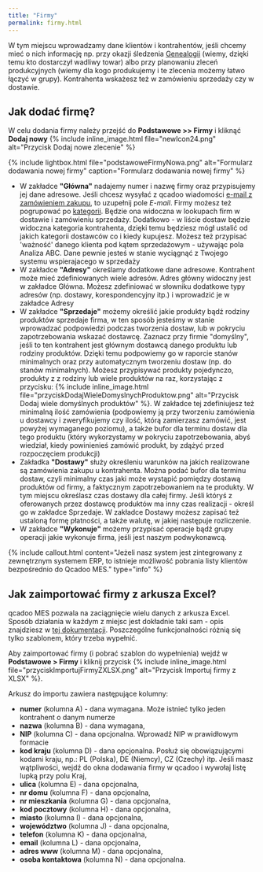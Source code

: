 ```yaml
---
title: "Firmy"
permalink: firmy.html
---
```


W tym miejscu wprowadzamy dane klientów i kontrahentów, jeśli chcemy mieć o nich informację np. przy okazji śledzenia [Genealogii](/genealogia) (wiemy, dzięki temu kto dostarczył wadliwy towar) albo przy planowaniu zleceń produkcyjnych (wiemy dla kogo produkujemy i te zlecenia możemy łatwo łączyć w grupy). Kontrahenta wskażesz też w zamówieniu sprzedaży czy w dostawie.  

## Jak dodać firmę?
W celu dodania firmy należy przejść do **Podstawowe >> Firmy**  i kliknąć **Dodaj nowy** {% include inline_image.html file="newIcon24.png" alt="Przycisk Dodaj nowe zlecenie" %} 

{% include lightbox.html file="podstawoweFirmyNowa.png" alt="Formularz dodawania nowej firmy" caption="Formularz dodawania nowej firmy" %}  

- W zakładce **"Główna"** nadajemy numer i nazwę firmy oraz przypisujemy jej dane adresowe. Jeśli chcesz wysyłać z qcadoo wiadomości [e-mail z zamówieniem zakupu](/dostawy.html#wysyłanie-wiadomości-e-mail-z-zamówieniem), to uzupełnij pole _E-mail_. Firmy możesz też pogrupować po [kategorii](/slowniki). Będzie ona widoczna w lookupach firm w dostawie i zamówieniu sprzedaży. Dodatkowo - w liście dostaw będzie widoczna kategoria kontrahenta, dzięki temu będziesz mógł ustalić od jakich kategorii dostawców co i kiedy kupujesz. Możesz też przypisać 'ważność' danego klienta pod kątem sprzedażowym - używając pola Analiza ABC. Dane pewnie jesteś w stanie wyciągnąć z Twojego systemu wspierajacego w sprzedaży
- W zakładce **"Adresy"** określamy dodatkowe dane adresowe. Kontrahent może mieć zdefiniowanych wiele adresów. Adres główny widoczny jest w zakładce Główna. Możesz zdefiniować w słowniku dodatkowe typy adresów (np. dostawy, korespondencyjny itp.) i wprowadzić je w zakładce Adresy
- W zakładce **"Sprzedaje"** możemy określić jakie produkty bądź rodziny produktów sprzedaje firma, w ten sposób jesteśmy w stanie wprowadzać podpowiedzi podczas tworzenia dostaw, lub w pokryciu zapotrzebowania wskazać dostawcę. Zaznacz przy firmie "domyślny", jeśli to ten kontrahent jest głównym dostawcą danego produktu lub rodziny produktów. Dzięki temu podpowiemy go w raporcie stanów minimalnych oraz przy automatycznym tworzeniu dostaw (np. do stanów minimalnych). Możesz przypisywać produkty pojedynczo, produkty z z rodziny lub wiele produktów na raz, korzystając z przycisku: {% include inline_image.html file="przyciskDodajWieleDomyslnychProduktow.png" alt="Przycisk Dodaj wiele domyślnych produktów" %}. W zakładce tej zdefiniujesz też minimalną ilość zamówienia (podpowiemy ją przy tworzeniu zamówienia u dostawcy i zweryfikujemy czy ilość, którą zamierzasz zamówić, jest powyżej wymaganego poziomu), a także bufor dla terminu dostaw dla tego produktu (który wykorzystamy w pokryciu zapotrzebowania, abyś wiedział, kiedy powinienieś zamówić produkt, by zdążyć przed rozpoczęciem produkcji)
- Zakładka **"Dostawy"** służy określeniu warunków na jakich realizowane są zamówienia zakupu u kontrahenta. Można podać bufor dla terminu dostaw, czyli minimalny czas jaki może wystąpić pomiędzy dostawą produktów od firmy, a faktycznym zapotrzebowaniem na te produkty. W tym miejscu określasz czas dostawy dla całej firmy. Jeśli któryś z oferowanych przez dostawcę produktów ma inny czas realizacji - określ go w zakładce Sprzedaje. W zakładce Dostawy możesz zapisać też ustaloną formę płatności, a także walutę, w jakiej następuje rozliczenie.
- W zakładce **"Wykonuje"** możemy przypisać operacje bądź grupy operacji jakie wykonuje firma, jeśli jest naszym podwykonawcą.

{% include callout.html content="Jeżeli nasz system jest zintegrowany z zewnętrznym systemem ERP, to istnieje możliwość pobrania listy klientów bezpośrednio do Qcadoo MES." type="info" %} 

## Jak zaimportować firmy z arkusza Excel?

qcadoo MES pozwala na zaciągnięcie wielu danych z arkusza Excel. Sposób działania w każdym z miejsc jest dokładnie taki sam - opis znajdziesz w [tej dokumentacji](/import-z-excel). Poszczególne funkcjonalności różnią się tylko szablonem, który trzeba wypełnić.

Aby zaimportować firmy (i pobrać szablon do wypełnienia) wejdź w **Podstawowe > Firmy** i kliknij przycisk {% include inline_image.html file="przyciskImportujFirmyZXLSX.png" alt="Przycisk Importuj firmy z XLSX" %}.

Arkusz do importu zawiera następujące kolumny:

- **numer** (kolumna A) - dana wymagana. Może istnieć tylko jeden kontrahent o danym numerze
- **nazwa** (kolumna B) - dana wymagana,
- **NIP** (kolumna C) - dana opcjonalna. Wprowadź NIP w prawidłowym formacie
- **kod kraju** (kolumna D) - dana opcjonalna. Posłuż się obowiązującymi kodami kraju, np.: PL (Polska), DE (Niemcy), CZ (Czechy) itp. Jeśli masz wątpliwości, wejdź do okna dodawania firmy w qcadoo i wywołaj listę lupką przy polu Kraj,
- **ulica** (kolumna E) - dana opcjonalna,
- **nr domu** (kolumna F) - dana opcjonalna,
- **nr mieszkania** (kolumna G) - dana opcjonalna,
- **kod pocztowy** (kolumna H) - dana opcjonalna,
- **miasto** (kolumna I) - dana opcjonalna,
- **województwo** (kolumna J) - dana opcjonalna,
- **telefon** (kolumna K) - dana opcjonalna,
- **email** (kolumna L) - dana opcjonalna,
- **adres www** (kolumna M) - dana opcjonalna,
- **osoba kontaktowa** (kolumna N) - dana opcjonalna.


